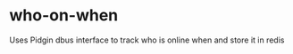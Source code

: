 who-on-when
===========

Uses Pidgin dbus interface to track who is online when and store it in redis